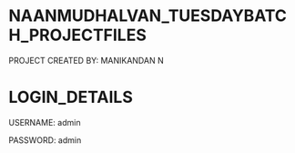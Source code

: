 # NAANMUDHALVAN_TUESDAYBATCH_PROJECTFILES

PROJECT CREATED BY: MANIKANDAN N

# LOGIN_DETAILS

USERNAME: admin

PASSWORD: admin
